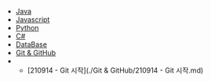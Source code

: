 * [Java]()
* [Javascript]()
* [Python]()
* [C#]()
* [DataBase]()
* [Git & GitHub]()
* - [210914 - Git 시작](./Git & GitHub/210914 - Git 시작.md)